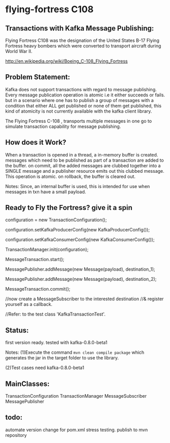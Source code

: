 flying-fortress C108
====================

Transactions with Kafka Message Publishing:
------------------------------------------

Flying Fortress C108 was the designation of the United States B-17 Flying Fortress
heavy bombers which were converted to transport aircraft during World War II.

http://en.wikipedia.org/wiki/Boeing_C-108_Flying_Fortress

Problem Statement:
------------------
Kafka does not support transactions with regard to message publishing.
Every message publication operation is atomic i.e it either succeeds or fails.
but in a scenario where one has to publish a group of  messages with a condition that
either ALL get published or none of them get published, this kind of atomicity is not
currently available with the kafka client library.

The Flying Fortress C-108 , transports multiple messages in one go to simulate transaction
capability for message publishing.

How does it Work?
-----------------
When a transaction is opened in a thread, a in-memory buffer is created.
messages which need to be published as part of a transaction are added to the buffer.
on commit, all the added messages are clubbed together into a SINGLE message and a publisher
resource emits out this clubbed message. This operation is atomic.
on rollback, the buffer is cleared out.

Notes:
Since, an internal buffer is used, this is intended for use when messages in txn have a small payload.

Ready to Fly the Fortress? give it a spin
----------------------------------------
configuration = new TransactionConfiguration();

configuration.setKafkaProducerConfig(new KafkaProducerConfig());

configuration.setKafkaConsumerConfig(new KafkaConsumerConfig());

TransactionManager.init(configuration);



MessageTransaction.start();

MessagePublisher.addMessage(new Message(payload), destination_1);

MessagePublisher.addMessage(new Message(payload), destination_2);

MessageTransaction.commit();


//now create a MessageSubscriber to the interested destination
//& register yourself as a callback.

//Refer: to the test class 'KafkaTransactionTest'.

Status:
-------
first version ready. tested with kafka-0.8.0-beta1

Notes:
(1)Execute the command `mvn clean compile package` which generates the jar in the target folder to use the library.

(2)Test cases need kafka-0.8.0-beta1

MainClasses:
-------
TransactionConfiguration
TransactionManager
MessageSubscriber
MessagePublisher

todo:
-----
automate version change for pom.xml
stress testing.
publish to mvn repository